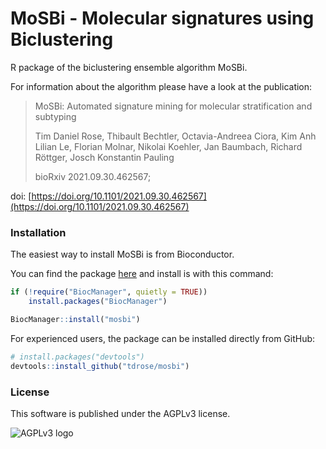 # MoSBi - Molecular signatures using Biclustering

R package of the biclustering ensemble algorithm MoSBi.


For information about the algorithm please have a look at the publication:

>MoSBi: Automated signature mining for molecular stratification and subtyping
>
>Tim Daniel Rose, Thibault Bechtler, Octavia-Andreea Ciora, Kim Anh Lilian Le, Florian Molnar, Nikolai Koehler, Jan Baumbach, Richard Röttger, Josch Konstantin Pauling
>
>bioRxiv 2021.09.30.462567; 


doi: [https://doi.org/10.1101/2021.09.30.462567](https://doi.org/10.1101/2021.09.30.462567)

### Installation

The easiest way to install MoSBi is from Bioconductor.

You can find the package [here](https://bioconductor.org/packages/mosbi/) and install is with this command:

``` r
if (!require("BiocManager", quietly = TRUE))
    install.packages("BiocManager")

BiocManager::install("mosbi")
```

For experienced users, the package can be installed directly from GitHub:

``` r
# install.packages("devtools")
devtools::install_github("tdrose/mosbi")
```


### License

This software is published under the AGPLv3 license.

![AGPLv3 logo](https://www.gnu.org/graphics/agplv3-with-text-162x68.png)
